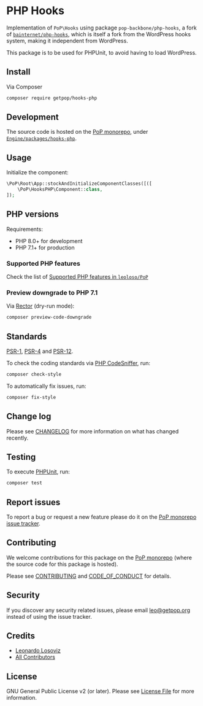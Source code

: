 # PHP Hooks

<!--
[![Build Status][ico-travis]][link-travis]
[![Quality Score][ico-code-quality]][link-code-quality]
[![Software License][ico-license]](LICENSE.md)
[![Latest Version on Packagist][ico-version]][link-packagist]
[![Coverage Status][ico-scrutinizer]][link-scrutinizer]
[![Total Downloads][ico-downloads]][link-downloads]
-->

Implementation of `PoP\Hooks` using package `pop-backbone/php-hooks`, a fork of [`bainternet/php-hooks`](https://packagist.org/packages/bainternet/php-hooks), which is itself a fork from the WordPress hooks system, making it independent from WordPress.

This package is to be used for PHPUnit, to avoid having to load WordPress.

## Install

Via Composer

``` bash
composer require getpop/hooks-php
```

## Development

The source code is hosted on the [PoP monorepo](https://github.com/leoloso/PoP), under [`Engine/packages/hooks-php`](https://github.com/leoloso/PoP/tree/master/layers/Engine/packages/hooks-php).

## Usage

Initialize the component:

``` php
\PoP\Root\App::stockAndInitializeComponentClasses([([
    \PoP\HooksPHP\Component::class,
]);
```

## PHP versions

Requirements:

- PHP 8.0+ for development
- PHP 7.1+ for production

### Supported PHP features

Check the list of [Supported PHP features in `leoloso/PoP`](https://github.com/leoloso/PoP/blob/master/docs/supported-php-features.md)

### Preview downgrade to PHP 7.1

Via [Rector](https://github.com/rectorphp/rector) (dry-run mode):

```bash
composer preview-code-downgrade
```

## Standards

[PSR-1](https://www.php-fig.org/psr/psr-1), [PSR-4](https://www.php-fig.org/psr/psr-4) and [PSR-12](https://www.php-fig.org/psr/psr-12).

To check the coding standards via [PHP CodeSniffer](https://github.com/squizlabs/PHP_CodeSniffer), run:

``` bash
composer check-style
```

To automatically fix issues, run:

``` bash
composer fix-style
```

## Change log

Please see [CHANGELOG](CHANGELOG.md) for more information on what has changed recently.

## Testing

To execute [PHPUnit](https://phpunit.de/), run:

``` bash
composer test
```

## Report issues

To report a bug or request a new feature please do it on the [PoP monorepo issue tracker](https://github.com/leoloso/PoP/issues).

## Contributing

We welcome contributions for this package on the [PoP monorepo](https://github.com/leoloso/PoP) (where the source code for this package is hosted).

Please see [CONTRIBUTING](CONTRIBUTING.md) and [CODE_OF_CONDUCT](CODE_OF_CONDUCT.md) for details.

## Security

If you discover any security related issues, please email leo@getpop.org instead of using the issue tracker.

## Credits

- [Leonardo Losoviz][link-author]
- [All Contributors][link-contributors]

## License

GNU General Public License v2 (or later). Please see [License File](LICENSE.md) for more information.

[ico-version]: https://img.shields.io/packagist/v/getpop/hooks-php.svg?style=flat-square
[ico-license]: https://img.shields.io/badge/license-GPLv2-brightgreen.svg?style=flat-square
[ico-travis]: https://img.shields.io/travis/getpop/hooks-php/master.svg?style=flat-square
[ico-scrutinizer]: https://img.shields.io/scrutinizer/coverage/g/getpop/hooks-php.svg?style=flat-square
[ico-code-quality]: https://img.shields.io/scrutinizer/g/getpop/hooks-php.svg?style=flat-square
[ico-downloads]: https://img.shields.io/packagist/dt/getpop/hooks-php.svg?style=flat-square

[link-packagist]: https://packagist.org/packages/getpop/hooks-php
[link-travis]: https://travis-ci.org/getpop/hooks-php
[link-scrutinizer]: https://scrutinizer-ci.com/g/getpop/hooks-php/code-structure
[link-code-quality]: https://scrutinizer-ci.com/g/getpop/hooks-php
[link-downloads]: https://packagist.org/packages/getpop/hooks-php
[link-author]: https://github.com/leoloso
[link-contributors]: ../../../../../../contributors
